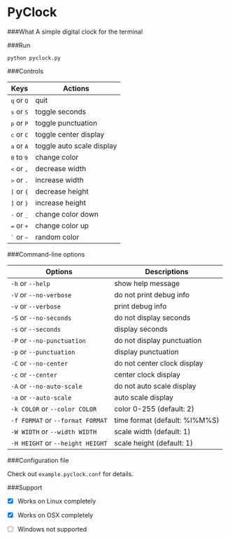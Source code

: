 # PyClock

###What
A simple digital clock for the terminal

###Run
```
python pyclock.py
```
###Controls

Keys  | Actions
----- | -------
<kbd>q</kbd> or <kbd>Q</kbd> | quit
<kbd>s</kbd> or <kbd>S</kbd> | toggle seconds
<kbd>p</kbd> or <kbd>P</kbd> | toggle punctuation
<kbd>c</kbd> or <kbd>C</kbd> | toggle center display
<kbd>a</kbd> or <kbd>A</kbd> | toggle auto scale display
<kbd>0</kbd> to <kbd>9</kbd> | change color
<kbd><</kbd> or <kbd>,</kbd> | decrease width
<kbd>></kbd> or <kbd>.</kbd> | increase width
<kbd>[</kbd> or <kbd>{</kbd> | decrease height
<kbd>]</kbd> or <kbd>}</kbd> | increase height
<kbd>-</kbd> or <kbd>_</kbd> | change color down
<kbd>=</kbd> or <kbd>+</kbd> | change color up
<kbd>`</kbd> or <kbd>~</kbd> | random color

###Command-line options

Options | Descriptions
------- | ------------
`-h` or `--help` | show help message
`-V` or `--no-verbose` | do not print debug info
`-v` or `--verbose` | print debug info
`-S` or `--no-seconds` | do not display seconds
`-s` or `--seconds` | display seconds
`-P` or `--no-punctuation` | do not display punctuation
`-p` or `--punctuation` | display punctuation
`-C` or `--no-center` | do not center clock display
`-c` or `--center` | center clock display
`-A` or `--no-auto-scale` | do not auto scale display
`-a` or `--auto-scale` | auto scale display
`-k COLOR` or `--color COLOR` | color 0-255 (default: 2)
`-f FORMAT` or `--format FORMAT` | time format (default: %I%M%S)
`-W WIDTH` or `--width WIDTH` | scale width (default: 1)
`-H HEIGHT` or `--height HEIGHT` | scale height (default: 1)

###Configuration file

Check out ```example.pyclock.conf``` for details.

###Support

- [x] Works on Linux completely

- [x] Works on OSX completely

- [ ] Windows not supported
